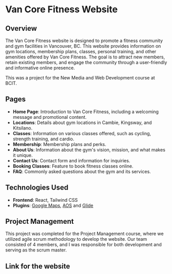 # Van Core Fitness Website

## Overview

The Van Core Fitness website is designed to promote a fitness community and gym facilities in Vancouver, BC. This website provides information on gym locations, membership plans, classes, personal training, and other amenities offered by Van Core Fitness. The goal is to attract new members, retain existing members, and engage the community through a user-friendly and informative online presence.

This was a project for the New Media and Web Development course at BCIT.

## Pages

- **Home Page**: Introduction to Van Core Fitness, including a welcoming message and promotional content.
- **Locations**: Details about gym locations in Cambie, Kingsway, and Kitsilano.
- **Classes**: Information on various classes offered, such as cycling, strength training, and cardio.
- **Membership**: Membership plans and perks.
- **About Us**: Information about the gym's vision, mission, and what makes it unique.
- **Contact Us**: Contact form and information for inquiries.
- **Booking Classes**: Feature to book fitness classes online.
- **FAQ**: Commonly asked questions about the gym and its services.

## Technologies Used

- **Frontend**: React, Tailwind CSS
- **Plugins**: [Google Maps](https://mapsplatform.google.com/resources/blog/introducing-react-components-for-the-maps-javascript-api/), [AOS](https://michalsnik.github.io/aos/) and [Glide](https://glidejs.com/)

## Project Management

This project was completed for the Project Management course, where we utilized agile scrum methodology to develop the website. Our team consisted of 4 members, and I was responsible for both development and serving as the scrum master.

## Link for the website

